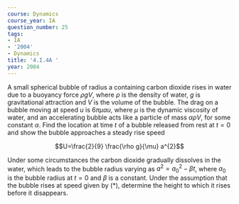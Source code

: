 ```yaml
---
course: Dynamics
course_year: IA
question_number: 25
tags:
- IA
- '2004'
- Dynamics
title: '4.I.4A '
year: 2004
---
```



A small spherical bubble of radius a containing carbon dioxide rises in water due to a buoyancy force $\rho g V$, where $\rho$ is the density of water, $g$ is gravitational attraction and $V$ is the volume of the bubble. The drag on a bubble moving at speed $u$ is $6 \pi \mu a u$, where $\mu$ is the dynamic viscosity of water, and an accelerating bubble acts like a particle of mass $\alpha \rho V$, for some constant $\alpha$. Find the location at time $t$ of a bubble released from rest at $t=0$ and show the bubble approaches a steady rise speed

$$U=\frac{2}{9} \frac{\rho g}{\mu} a^{2}$$

Under some circumstances the carbon dioxide gradually dissolves in the water, which leads to the bubble radius varying as $a^{2}=a_{0}^{2}-\beta t$, where $a_{0}$ is the bubble radius at $t=0$ and $\beta$ is a constant. Under the assumption that the bubble rises at speed given by $(*)$, determine the height to which it rises before it disappears.